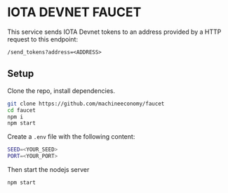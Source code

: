 # IOTA DEVNET FAUCET

This service sends IOTA Devnet tokens to an address provided by a HTTP request to this endpoint: 

`/send_tokens?address=<ADDRESS>`


## Setup
Clone the repo, install dependencies.

```bash
git clone https://github.com/machineeconomy/faucet
cd faucet
npm i
npm start
```


Create a `.env` file with the following content:

```bash
SEED=<YOUR_SEED>
PORT=<YOUR_PORT>
```

Then start the nodejs server
```bash
npm start
```

